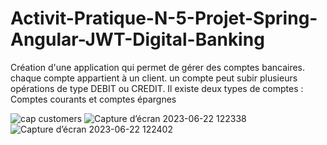 # Activit-Pratique-N-5-Projet-Spring-Angular-JWT-Digital-Banking
Création d'une application qui permet de gérer des comptes bancaires. chaque compte appartient à un client. un compte peut subir plusieurs opérations de type DEBIT ou CREDIT. Il existe deux types de comptes : Comptes courants et comptes épargnes


![cap customers](https://github.com/Younesssemlali/Activit-Pratique-N-5-Projet-Spring-Angular-JWT-Digital-Banking/assets/101253650/3bf2ecec-3fd9-4737-a37f-1fc3b7f7a9ba)
![Capture d’écran 2023-06-22 122338](https://github.com/Younesssemlali/Activit-Pratique-N-5-Projet-Spring-Angular-JWT-Digital-Banking/assets/101253650/4c8ec4c0-1d54-444b-b156-c0763b6e5523)
![Capture d’écran 2023-06-22 122402](https://github.com/Younesssemlali/Activit-Pratique-N-5-Projet-Spring-Angular-JWT-Digital-Banking/assets/101253650/59a90ca8-e323-4912-97e1-b28c41e6a197)

